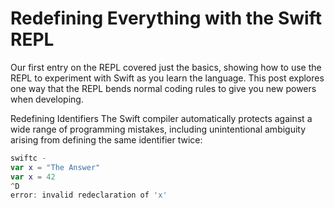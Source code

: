 # Redefining Everything with the Swift REPL

Our first entry on the REPL covered just the basics, showing how to use the REPL to experiment with Swift as you learn the language. This post explores one way that the REPL bends normal coding rules to give you new powers when developing.

Redefining Identifiers
The Swift compiler automatically protects against a wide range of programming mistakes, including unintentional ambiguity arising from defining the same identifier twice:

```swift
swiftc -
var x = "The Answer"
var x = 42
^D
error: invalid redeclaration of 'x'
```

